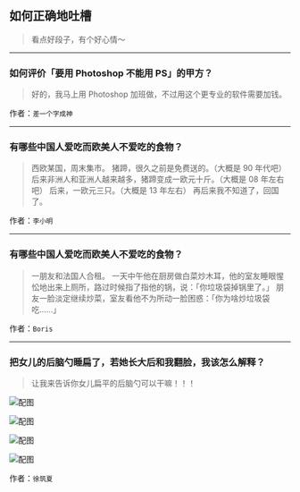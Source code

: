 ## 如何正确地吐槽

> 看点好段子，有个好心情～


 
---

### 如何评价「要用 Photoshop 不能用 PS」的甲方？

> 好的，我马上用 Photoshop 加班做，不过用这个更专业的软件需要加钱。


作者：`差一个字成神`

---

### 有哪些中国人爱吃而欧美人不爱吃的食物？

> 西欧某国，周末集市。
> 猪蹄，很久之前是免费送的。（大概是 90 年代吧）
> 后来非洲人和亚洲人越来越多，猪蹄变成一欧元十斤。（大概是 08 年左右吧）
> 后来，一欧元三只。（大概是 13 年左右）
> 再后来我不知道了，回国了。


作者：`李小明`

---

### 有哪些中国人爱吃而欧美人不爱吃的食物？

> 一朋友和法国人合租。
> 一天中午他在厨房做白菜炒木耳，他的室友睡眼惺忪地出来上厕所，路过时候指了指他的锅，说：「你垃圾袋掉锅里了。」
> 朋友一脸淡定继续炒菜，室友看他不为所动一脸困惑：「你为啥炒垃圾袋吃……」


作者：`Boris`

---

### 把女儿的后脑勺睡扁了，若她长大后和我翻脸，我该怎么解释？

> 让我来告诉你女儿扁平的后脑勺可以干嘛！！！



![配图](http://pic1.zhimg.com/70/77f73179de1ac8dbafb330bef0f34a70_b.jpg)



![配图](http://pic1.zhimg.com/70/4f91e76bb551ef88f45a6cf02dc09654_b.jpg)



![配图](http://pic4.zhimg.com/70/19b65efa7f92b1ab641ef94c698373ab_b.jpg)



![配图](http://pic3.zhimg.com/70/56c6c39cda4c42ae4b807b5a5a38d4c2_b.jpg)


作者：`徐筑夏`